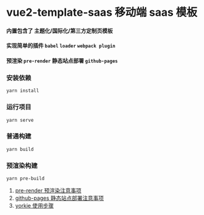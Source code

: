 # vue2-template-saas 移动端 saas 模板

#### 内置包含了 主题化/国际化/第三方定制页模板

#### 实现简单的插件 `babel` `loader` `webpack plugin`

#### 预渲染 `pre-render` 静态站点部署 `github-pages`

### 安装依赖

```
yarn install
```

### 运行项目

```
yarn serve
```

### 普通构建

```
yarn build
```

### 预渲染构建

```
yarn pre-build
```

1. [pre-render 预渲染注意事项](PRERENDER.md)
2. [github-pages 静态站点部署注意事项](PAGESITE.md)
3. [yorkie 使用步骤](YORKIE.md)
